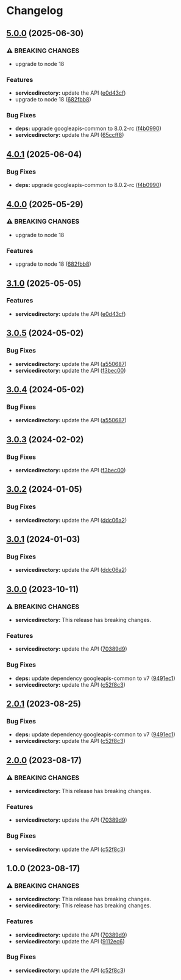 # Changelog

## [5.0.0](https://github.com/googleapis/google-api-nodejs-client/compare/servicedirectory-v4.0.1...servicedirectory-v5.0.0) (2025-06-30)


### ⚠ BREAKING CHANGES

* upgrade to node 18

### Features

* **servicedirectory:** update the API ([e0d43cf](https://github.com/googleapis/google-api-nodejs-client/commit/e0d43cf8ebb9e8994f578eadf4718c965a9eab73))
* upgrade to node 18 ([682fbb8](https://github.com/googleapis/google-api-nodejs-client/commit/682fbb869189ae92b3e9a194d37d0548af0c1f92))


### Bug Fixes

* **deps:** upgrade googleapis-common to 8.0.2-rc ([f4b0990](https://github.com/googleapis/google-api-nodejs-client/commit/f4b099071040cfbcfe4a2e7d487d45ee93b369e0))
* **servicedirectory:** update the API ([65ccff8](https://github.com/googleapis/google-api-nodejs-client/commit/65ccff83018a538413ce5afbcc28c81389bc8e30))

## [4.0.1](https://github.com/googleapis/google-api-nodejs-client/compare/servicedirectory-v4.0.0...servicedirectory-v4.0.1) (2025-06-04)


### Bug Fixes

* **deps:** upgrade googleapis-common to 8.0.2-rc ([f4b0990](https://github.com/googleapis/google-api-nodejs-client/commit/f4b099071040cfbcfe4a2e7d487d45ee93b369e0))

## [4.0.0](https://github.com/googleapis/google-api-nodejs-client/compare/servicedirectory-v3.1.0...servicedirectory-v4.0.0) (2025-05-29)


### ⚠ BREAKING CHANGES

* upgrade to node 18

### Features

* upgrade to node 18 ([682fbb8](https://github.com/googleapis/google-api-nodejs-client/commit/682fbb869189ae92b3e9a194d37d0548af0c1f92))

## [3.1.0](https://github.com/googleapis/google-api-nodejs-client/compare/servicedirectory-v3.0.5...servicedirectory-v3.1.0) (2025-05-05)


### Features

* **servicedirectory:** update the API ([e0d43cf](https://github.com/googleapis/google-api-nodejs-client/commit/e0d43cf8ebb9e8994f578eadf4718c965a9eab73))

## [3.0.5](https://github.com/googleapis/google-api-nodejs-client/compare/servicedirectory-v3.0.4...servicedirectory-v3.0.5) (2024-05-02)


### Bug Fixes

* **servicedirectory:** update the API ([a550687](https://github.com/googleapis/google-api-nodejs-client/commit/a55068740ecafc29a193fe17a0d207e9becfdcac))
* **servicedirectory:** update the API ([f3bec00](https://github.com/googleapis/google-api-nodejs-client/commit/f3bec00a8b5b76d60a9556d1466eb1d57364da26))

## [3.0.4](https://github.com/googleapis/google-api-nodejs-client/compare/servicedirectory-v3.0.3...servicedirectory-v3.0.4) (2024-05-02)


### Bug Fixes

* **servicedirectory:** update the API ([a550687](https://github.com/googleapis/google-api-nodejs-client/commit/a55068740ecafc29a193fe17a0d207e9becfdcac))

## [3.0.3](https://github.com/googleapis/google-api-nodejs-client/compare/servicedirectory-v3.0.2...servicedirectory-v3.0.3) (2024-02-02)


### Bug Fixes

* **servicedirectory:** update the API ([f3bec00](https://github.com/googleapis/google-api-nodejs-client/commit/f3bec00a8b5b76d60a9556d1466eb1d57364da26))

## [3.0.2](https://github.com/googleapis/google-api-nodejs-client/compare/servicedirectory-v3.0.1...servicedirectory-v3.0.2) (2024-01-05)


### Bug Fixes

* **servicedirectory:** update the API ([ddc06a2](https://github.com/googleapis/google-api-nodejs-client/commit/ddc06a219b2d2b225fc8219d10030d0f605d791e))

## [3.0.1](https://github.com/googleapis/google-api-nodejs-client/compare/servicedirectory-v3.0.0...servicedirectory-v3.0.1) (2024-01-03)


### Bug Fixes

* **servicedirectory:** update the API ([ddc06a2](https://github.com/googleapis/google-api-nodejs-client/commit/ddc06a219b2d2b225fc8219d10030d0f605d791e))

## [3.0.0](https://github.com/googleapis/google-api-nodejs-client/compare/servicedirectory-v2.0.1...servicedirectory-v3.0.0) (2023-10-11)


### ⚠ BREAKING CHANGES

* **servicedirectory:** This release has breaking changes.

### Features

* **servicedirectory:** update the API ([70389d9](https://github.com/googleapis/google-api-nodejs-client/commit/70389d96ea2df29cc5ef65d6c5825180a0c02d24))


### Bug Fixes

* **deps:** update dependency googleapis-common to v7 ([9491ec1](https://github.com/googleapis/google-api-nodejs-client/commit/9491ec1cdc3c413e7d73edcfcd59cf5c28a7c855))
* **servicedirectory:** update the API ([c52f8c3](https://github.com/googleapis/google-api-nodejs-client/commit/c52f8c338618e1a3eb09f4479769396e97a6df24))

## [2.0.1](https://github.com/googleapis/google-api-nodejs-client/compare/servicedirectory-v2.0.0...servicedirectory-v2.0.1) (2023-08-25)


### Bug Fixes

* **deps:** update dependency googleapis-common to v7 ([9491ec1](https://github.com/googleapis/google-api-nodejs-client/commit/9491ec1cdc3c413e7d73edcfcd59cf5c28a7c855))
* **servicedirectory:** update the API ([c52f8c3](https://github.com/googleapis/google-api-nodejs-client/commit/c52f8c338618e1a3eb09f4479769396e97a6df24))

## [2.0.0](https://github.com/googleapis/google-api-nodejs-client/compare/servicedirectory-v1.0.0...servicedirectory-v2.0.0) (2023-08-17)


### ⚠ BREAKING CHANGES

* **servicedirectory:** This release has breaking changes.

### Features

* **servicedirectory:** update the API ([70389d9](https://github.com/googleapis/google-api-nodejs-client/commit/70389d96ea2df29cc5ef65d6c5825180a0c02d24))


### Bug Fixes

* **servicedirectory:** update the API ([c52f8c3](https://github.com/googleapis/google-api-nodejs-client/commit/c52f8c338618e1a3eb09f4479769396e97a6df24))

## 1.0.0 (2023-08-17)


### ⚠ BREAKING CHANGES

* **servicedirectory:** This release has breaking changes.
* **servicedirectory:** This release has breaking changes.

### Features

* **servicedirectory:** update the API ([70389d9](https://github.com/googleapis/google-api-nodejs-client/commit/70389d96ea2df29cc5ef65d6c5825180a0c02d24))
* **servicedirectory:** update the API ([9112ec6](https://github.com/googleapis/google-api-nodejs-client/commit/9112ec6fad0c5055f5817aa5da2c409526958b04))


### Bug Fixes

* **servicedirectory:** update the API ([c52f8c3](https://github.com/googleapis/google-api-nodejs-client/commit/c52f8c338618e1a3eb09f4479769396e97a6df24))
